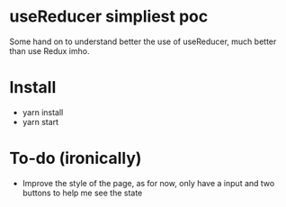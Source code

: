 # useReducer simpliest poc

Some hand on to understand better the use of useReducer, much better than use Redux imho.

# Install

- yarn install
- yarn start

# To-do (ironically)

- Improve the style of the page, as for now, only have a input and two buttons to help me see the state
